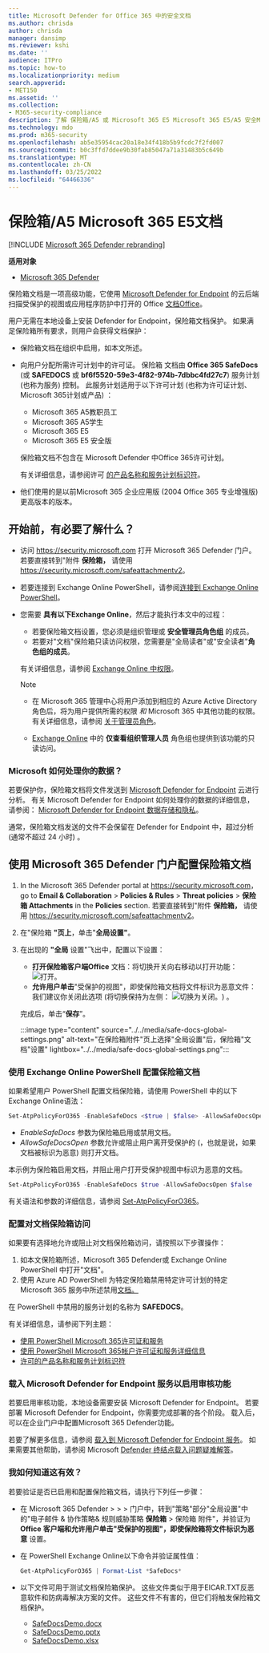 ```yaml
---
title: Microsoft Defender for Office 365 中的安全文档
ms.author: chrisda
author: chrisda
manager: dansimp
ms.reviewer: kshi
ms.date: ''
audience: ITPro
ms.topic: how-to
ms.localizationpriority: medium
search.appverid:
- MET150
ms.assetid: ''
ms.collection:
- M365-security-compliance
description: 了解 保险箱/A5 或 Microsoft 365 E5 Microsoft 365 E5/A5 安全Microsoft 365 E5文档。
ms.technology: mdo
ms.prod: m365-security
ms.openlocfilehash: ab5e35954cac20a18e34f418b5b9fcdc7f2fd007
ms.sourcegitcommit: b0c3ffd7ddee9b30fab85047a71a31483b5c649b
ms.translationtype: MT
ms.contentlocale: zh-CN
ms.lasthandoff: 03/25/2022
ms.locfileid: "64466336"
---
```

# <a name="safe-documents-in-microsoft-365-e5a5"></a>保险箱/A5 Microsoft 365 E5文档

[!INCLUDE [Microsoft 365 Defender rebranding](../includes/microsoft-defender-for-office.md)]

**适用对象**
- [Microsoft 365 Defender](../defender/microsoft-365-defender.md)

保险箱文档是一项高级功能，它使用 [Microsoft Defender for Endpoint](/windows/security/threat-protection/microsoft-defender-atp/microsoft-defender-advanced-threat-protection) 的云后端扫描受保护的视图或应用程序防护中打开的 Office [](https://support.microsoft.com/office/d6f09ac7-e6b9-4495-8e43-2bbcdbcb6653) [文档Office](https://support.microsoft.com/topic/9e0fb9c2-ffad-43bf-8ba3-78f785fdba46)。

用户无需在本地设备上安装 Defender for Endpoint，保险箱文档保护。 如果满足保险箱所有要求，则用户会获得文档保护：

- 保险箱文档在组织中启用，如本文所述。
- 向用户分配所需许可计划中的许可证。 保险箱 文档由 **Office 365 SafeDocs** (或 **SAFEDOCS** 或 **bf6f5520-59e3-4f82-974b-7dbbc4fd27c7**) 服务计划 (也称为服务) 控制。 此服务计划适用于以下许可计划 (也称为许可证计划、Microsoft 365计划或产品) ：
  - Microsoft 365 A5教职员工
  - Microsoft 365 A5学生
  - Microsoft 365 E5
  - Microsoft 365 E5 安全版

  保险箱文档不包含在 Microsoft Defender 中Office 365许可计划。

  有关详细信息，请参阅许可 [的产品名称和服务计划标识符](/azure/active-directory/enterprise-users/licensing-service-plan-reference)。

- 他们使用的是以前Microsoft 365 企业应用版 (2004 Office 365 专业增强版) 更高版本的版本。

## <a name="what-do-you-need-to-know-before-you-begin"></a>开始前，有必要了解什么？

- 访问 <https://security.microsoft.com> 打开 Microsoft 365 Defender 门户。 若要直接转到"附件 **保险箱，** 请使用 <https://security.microsoft.com/safeattachmentv2>。

- 若要连接到 Exchange Online PowerShell，请参阅[连接到 Exchange Online PowerShell](/powershell/exchange/connect-to-exchange-online-powershell)。

- 您需要 **具有以下Exchange Online**，然后才能执行本文中的过程：
  - 若要保险箱文档设置，您必须是组织管理或 **安全管理员角色组** 的成员。
  - 若要对"文档"保险箱只读访问权限，您需要是"全局读者"或"安全读者"**角色组的成员**。

  有关详细信息，请参阅 [Exchange Online 中权限](/exchange/permissions-exo/permissions-exo)。

  > [!NOTE]
  >
  > - 在 Microsoft 365 管理中心将用户添加到相应的 Azure Active Directory 角色后，将为用户提供所需的权限 _和_ Microsoft 365 中其他功能的权限。有关详细信息，请参阅 [关于管理员角色](../../admin/add-users/about-admin-roles.md)。
  >
  > - [Exchange Online](/Exchange/permissions-exo/permissions-exo#role-groups) 中的 **仅查看组织管理人员** 角色组也提供到该功能的只读访问。

### <a name="how-does-microsoft-handle-your-data"></a>Microsoft 如何处理你的数据？

若要保护你，保险箱文档将文件发送到 [Microsoft Defender for Endpoint](/windows/security/threat-protection/microsoft-defender-atp/microsoft-defender-advanced-threat-protection) 云进行分析。 有关 Microsoft Defender for Endpoint 如何处理你的数据的详细信息，请参阅： [Microsoft Defender for Endpoint 数据存储和隐私](/windows/security/threat-protection/microsoft-defender-atp/data-storage-privacy)。

通常，保险箱文档发送的文件不会保留在 Defender for Endpoint 中，超过分析 (通常不超过 24 小时) 。

## <a name="use-the-microsoft-365-defender-portal-to-configure-safe-documents"></a>使用 Microsoft 365 Defender 门户配置保险箱文档

1. In the Microsoft 365 Defender portal at <https://security.microsoft.com>， go to **Email & Collaboration** \> **Policies & Rules** \> **Threat policies** \> **保险箱 Attachments** in the **Policies** section. 若要直接转到"附件 **保险箱，** 请使用 <https://security.microsoft.com/safeattachmentv2>。

2. 在"保险箱 **"页上**，单击"**全局设置"**。

3. 在出现的 **"全局** 设置"飞出中，配置以下设置：
   - **打开保险箱客户端Office** 文档：将切换开关向右移动以打开功能：![打开。](../../media/scc-toggle-on.png)
   - **允许用户单击**"受保护的视图"，即使保险箱文档将文件标识为恶意文件：我们建议你关闭此选项 (将切换保持为左侧： ![切换为关闭。](../../media/scc-toggle-off.png)) 。

   完成后，单击“**保存**”。

   :::image type="content" source="../../media/safe-docs-global-settings.png" alt-text="在保险箱附件&quot;页上选择&quot;全局设置&quot;后，保险箱&quot;文档&quot;设置" lightbox="../../media/safe-docs-global-settings.png":::

### <a name="use-exchange-online-powershell-to-configure-safe-documents"></a>使用 Exchange Online PowerShell 配置保险箱文档

如果希望用户 PowerShell 配置文档保险箱，请使用 PowerShell 中的以下Exchange Online语法：

```powershell
Set-AtpPolicyForO365 -EnableSafeDocs <$true | $false> -AllowSafeDocsOpen <$true | $false>
```

- _EnableSafeDocs_ 参数为保险箱启用或禁用文档。
- _AllowSafeDocsOpen_ 参数允许或阻止用户离开受保护的 (，也就是说，如果文档被标识为恶意) 则打开文档。

本示例为保险箱启用文档，并阻止用户打开受保护视图中标识为恶意的文档。

```powershell
Set-AtpPolicyForO365 -EnableSafeDocs $true -AllowSafeDocsOpen $false
```

有关语法和参数的详细信息，请参阅 [Set-AtpPolicyForO365](/powershell/module/exchange/set-atppolicyforo365)。

### <a name="configure-individual-access-to-safe-documents"></a>配置对文档保险箱访问

如果要有选择地允许或阻止对文档保险箱访问，请按照以下步骤操作：

1. 如本文保险箱所述，Microsoft 365 Defender或 Exchange Online PowerShell 中打开"文档"。
2. 使用 Azure AD PowerShell 为特定保险箱禁用特定许可计划的特定 Microsoft 365 服务中所述禁用[文档。](/microsoft-365/enterprise/disable-access-to-services-with-microsoft-365-powershell#disable-specific-microsoft-365-services-for-specific-users-for-a-specific-licensing-plan)

  在 PowerShell 中禁用的服务计划的名称为 **SAFEDOCS**。

有关详细信息，请参阅下列主题：

- [使用 PowerShell Microsoft 365许可证和服务](/microsoft-365/enterprise/view-licenses-and-services-with-microsoft-365-powershell)
- [使用 PowerShell Microsoft 365帐户许可证和服务详细信息](/microsoft-365/enterprise/view-account-license-and-service-details-with-microsoft-365-powershell)
- [许可的产品名称和服务计划标识符](/azure/active-directory/enterprise-users/licensing-service-plan-reference)

### <a name="onboard-to-the-microsoft-defender-for-endpoint-service-to-enable-auditing-capabilities"></a>载入 Microsoft Defender for Endpoint 服务以启用审核功能

若要启用审核功能，本地设备需要安装 Microsoft Defender for Endpoint。 若要部署 Microsoft Defender for Endpoint，你需要完成部署的各个阶段。 载入后，可以在企业门户中配置Microsoft 365 Defender功能。

若要了解更多信息，请参阅 [载入到 Microsoft Defender for Endpoint 服务](/microsoft-365/security/defender-endpoint/onboarding)。 如果需要其他帮助，请参阅 Microsoft [Defender 终结点载入问题疑难解答](/microsoft-365/security/defender-endpoint/troubleshoot-onboarding)。

### <a name="how-do-i-know-this-worked"></a>我如何知道这有效？

若要验证是否已启用和配置保险箱文档，请执行下列任一步骤：

- 在 Microsoft 365 Defender  \>  \> \> 门户中，转到"策略"部分"全局设置"中的"电子邮件 & 协作策略& 规则威胁策略 **保险箱**  \> 保险箱 附件"，并验证为 **Office** **客户端和允许用户单击"受保护的视图"，即使保险箱将文件标识为恶意** 设置。

- 在 PowerShell Exchange Online以下命令并验证属性值：

  ```powershell
  Get-AtpPolicyForO365 | Format-List *SafeDocs*
  ```

- 以下文件可用于测试文档保险箱保护。 这些文件类似于用于EICAR.TXT反恶意软件和防病毒解决方案的文件。 这些文件不有害的，但它们将触发保险箱文档保护。

  - [SafeDocsDemo.docx](https://github.com/MicrosoftDocs/microsoft-365-docs/raw/public/microsoft-365/downloads/SafeDocsDemo.docx)
  - [SafeDocsDemo.pptx](https://github.com/MicrosoftDocs/microsoft-365-docs/raw/public/microsoft-365/downloads/SafeDocsDemo.pptx)
  - [SafeDocsDemo.xlsx](https://github.com/MicrosoftDocs/microsoft-365-docs/raw/public/microsoft-365/downloads/SafeDocsDemo.xlsx)
